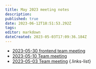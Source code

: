 ```yaml
---
title: May 2023 meeting notes
description: 
published: true
date: 2023-06-12T18:51:53.292Z
tags: 
editor: markdown
dateCreated: 2023-05-03T17:09:36.184Z
---
```


- [2023-05-30 frontend team meeting](./2023-05/2023-05-30-front-end-team-meeting.md)
- [2023-05-10 Team meeting](./2023-05/2023-05-10-team-meeting.md)
- [2023-05-03 Team meeting](./2023-05/2023-05-03-team-meeting.md)
{.links-list}